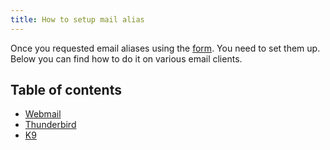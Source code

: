 ```yaml
---
title: How to setup mail alias
---
```


Once you requested email aliases using the [form](https://disroot.org/forms/alias-request-form). You need to set them up. Below you can find how to do it on various email clients.

## Table of contents
- [Webmail](webmail)
- [Thunderbird](thunderbird)
- [K9](k9)
